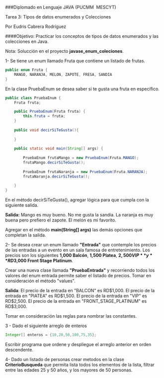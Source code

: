 ###Diplomado en Lenguaje JAVA (PUCMM ­ MESCYT)

Tarea 3: Tipos de datos enumerados y Colecciones

Por Eudris Cabrera Rodríguez
 
####Objetivo:
Practicar los conceptos de tipos de datos enumerados y las colecciones en Java.
 
Nota: Solucción en el proyecto **javase_enum_coleciones**.

1- Se tiene un enum llamado Fruta que contiene un listado de frutas. 
```java
public enum Fruta {
    MANGO, NARANJA, MELON, ZAPOTE, FRESA, SANDIA
}
```
En la clase PruebaEnum se desea saber si te gusta una fruta en específico.
```java
public class PruebaEnum {
    Fruta fruta;

    public PruebaEnum(Fruta fruta) {
        this.fruta = fruta;
    }
    
    public void decirSiTeGusta(){
        
    }
    
    public static void main(String[] args) {
        
        PruebaEnum frutaMango = new PruebaEnum(Fruta.MANGO);
        frutaMango.decirSiTeGusta();
        
        PruebaEnum frutaNaranja = new PruebaEnum(Fruta.NARANJA);
        frutaNaranja.decirSiTeGusta();
        
    }
}
```
En el método decirSiTeGusta(), agregar lógica para que cumpla con la siguiente salida.


**Salida:**
Mango es muy bueno.
No me gusta la sandía.
La naranja es muy buena pero prefiero el zapote.
El melón es mi favorito.

Agregar en el método **main(String[] args)** las demás opciones que completan la salida.

2- Se desea crear un enum llamado **"Entrada"** que contemple los precios de las entradas a un evento en un sala famosa de entretenimiento.
Los precios son los siguientes **1,000 Balcón**, **1,500 Platea**, **$2,500 VIP** y **RD$3,000  Front Stage Platinum**.

Crear una nueva clase llamada **"PruebaEntrada"** y recorriendo todos los valores del enum entrada permite saber el listado de precios.
Tomar en consideración el método "values".

**Salida**:
El precio de la entrada en "BALCON" es RD$1,000.
El precio de la entrada en "PlATEA" es RD$1,500.
El precio de la entrada en "VIP" es RD$2,500.
El precio de la entrada en "FRONT_STAGE_PLATINUM" es RD$3,000.

Tomar en consideración las reglas para nombrar las constantes.

3 - Dado el siguiente arreglo de enteros  
```java
Integer[] enteros = {10,20,50,100,75,35}; 
```
Escribir programa que ordene y despliegue el arreglo anterior en orden descendente.

4- Dado un listado de personas crear metodos en la clase **CriterioBusqueda** que permita lista todos los elementos de la lista, filtrar entre las edades 25 y 50 años, y los mayores de 50 personas.

